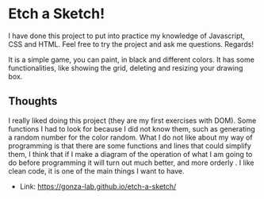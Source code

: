 # Etch a Sketch!
I have done this project to put into practice my knowledge of Javascript, CSS and HTML. Feel free to try the project and ask me questions. Regards!

It is a simple game, you can paint, in black and different colors. It has some functionalities, like showing the grid, deleting and resizing your drawing box.

## Thoughts
I really liked doing this project (they are my first exercises with DOM). Some functions I had to look for because I did not know them, such as generating a random number for the color random. What I do not like about my way of programming is that there are some functions and lines that could simplify them, I think that if I make a diagram of the operation of what I am going to do before programming it will turn out much better, and more orderly . I like clean code, it is one of the main things I want to have.

- Link: https://gonza-lab.github.io/etch-a-sketch/
